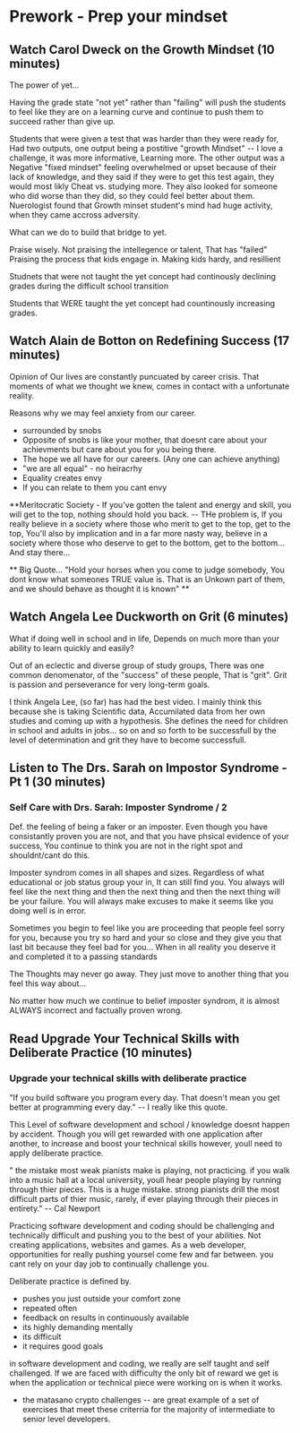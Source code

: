 # Prework - Prep your mindset 

## Watch Carol Dweck on the Growth Mindset (10 minutes)

The power of yet...

Having the grade state "not yet" rather than "failing" will push the students to feel like they are on a learning curve and continue to push them to succeed rather than give up. 

Students that were given a test that was harder than they were ready for, Had two outputs, one output being a postitive "growth Mindset" -- I love a challenge, it was more informative, Learning more. The other output was a Negative "fixed mindset" feeling overwhelmed or upset because of their lack of knowledge, and they said if they were to get this test again, they would most likly Cheat vs. studying more. They also looked for someone who did worse than they did, so they could feel better about them. Nuerologist found that Growth minset student's mind had huge activity, when they came accross adversity. 


What can we do to build that bridge to yet. 

Praise wisely. 
  Not praising the intellegence or talent, That has "failed"
  Praising the process that kids engage in.
    Making kids hardy, and resillient

Studnets that were not taught the yet concept had continously declining grades during the difficult school transition

Students that WERE taught the yet concept had countinously increasing grades. 



## Watch Alain de Botton on Redefining Success (17 minutes)

Opinion of Our lives are constantly puncuated by career crisis. That moments of what we thought we knew, comes in contact with a unfortunate reality. 

Reasons why we may feel anxiety from our career.

 - surrounded by snobs
 - Opposite of snobs is like your mother, that doesnt care about your achievments but care about you for you being there. 
 - The hope we all have for our careers. (Any one can achieve anything)
 - "we are all equal" - no heiracrhy 
  - Equality creates envy
  - If you can relate to them you cant envy


**Meritocratic Society - If you've gotten the talent and energy and skill, you will get to the top, nothing should hold you back.  -- THe problem is, If you really believe in a society where those who merit to get to the top, get to the top, You'll also by implication and in a far more nasty way, believe in a society where those who deserve to get to the bottom, get to the bottom... And stay there...

** Big Quote... "Hold your horses when you come to judge somebody, You dont know what someones TRUE value is. That is an Unkown part of them, and we should behave as thought it is known" **

## Watch Angela Lee Duckworth on Grit (6 minutes)

What if doing well in school and in life, Depends on much more than your ability to learn quickly and easily? 

Out of an eclectic and diverse group of study groups, There was one common denomenator, of the "success" of these people, That is "grit". Grit is passion and perseverance for very long-term goals.

I think Angela Lee, (so far) has had the best video. I mainly think this because she is taking Scientific data, Accumilated data from her own studies and coming up with a hypothesis. She defines the need for children in school and adults in jobs... so on and so forth to be successfull by the level of determination and grit they have to become successfull.


## Listen to The Drs. Sarah on Impostor Syndrome - Pt 1 (30 minutes)
### Self Care with Drs. Sarah: Imposter Syndrome / 2

Def. the feeling of being a faker or an imposter. Even though you have consistantly proven you are not, and that you have phsical evidence of your success, You continue to think you are not in the right spot and shouldnt/cant do this.

Imposter syndrom comes in all shapes and sizes. Regardless of what educational or job status group your in, It can still find you. You always will feel like the next thing and then the next thing and then the next thing will be your failure. You will always make excuses to make it seems like you doing well is in error. 


Sometimes you begin to feel like you are proceeding that people feel sorry for you, because you try so hard and your so close and they give you that last bit because they feel bad for you... When in all reality you deserve it and completed it to a passing standards

The Thoughts may never go away. They just move to another thing that you feel this way about...

No matter how much we continue to belief imposter syndrom, it is almost ALWAYS incorrect and factually proven wrong. 

## Read Upgrade Your Technical Skills with Deliberate Practice (10 minutes)

### Upgrade your technical skills with deliberate practice

"If you build software you program every day. That doesn't mean you get better at programming every day." -- I really like this quote. 

This Level of software development and school / knowledge doesnt happen by accident. Though you will get rewarded with one application after another, to increase and boost your technical skills however, youll need to apply deliberate practice. 

" the mistake most weak pianists make is playing, not practicing. if you walk into a music hall at a local university, youll hear people playing by running through thier pieces.
This is a huge mistake. strong pianists drill the most difficult parts of thier music, rarely, if ever playing through their pieces in entirety." -- Cal Newport 

Practicing software development and coding should be challenging and technically difficult and pushing you to the best of your abilities. Not creating applications, websites and games. As a web developer, opportunities for really pushing yoursel come few and far between. you cant rely on your day job to continually challenge you. 

Deliberate practice is defined by. 
- pushes you just outside your comfort zone
- repeated often
- feedback on results in continuously available
- its highly demanding mentally
- its difficult 
- it requires good goals

in software development and coding, we really are self taught and self challenged. If we are faced with difficulty the only bit of reward we get is when the application or technical piece were working on is when it works. 

* the matasano crypto challenges -- are great example of a set of exercises that meet these criterria for the majority of intermediate to senior level developers.